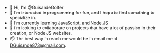 - 👋 Hi, I’m @GuisandeGolfer
- 👀 I’m interested in programming for fun, and I hope to find something to specialize in.
- 🌱 I’m currently learning JavaScript, and Node.JS
- 💞️ I’m looking to collaborate on projects that have a lot of passion in their creation, or Node.JS websites. 
- 📫 The best way to reach me would be to email me at DGuisande873@gmail.com.

<!---
GuisandeGolfer/GuisandeGolfer is a ✨ special ✨ repository because its `README.md` (this file) appears on your GitHub profile.
You can click the Preview link to take a look at your changes.
--->
